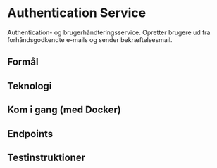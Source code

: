 # Authentication Service
Authentication- og brugerhåndteringsservice. Opretter brugere ud fra forhåndsgodkendte e-mails og sender bekræftelsesmail. 

## Formål

## Teknologi

## Kom i gang (med Docker)

## Endpoints

## Testinstruktioner
